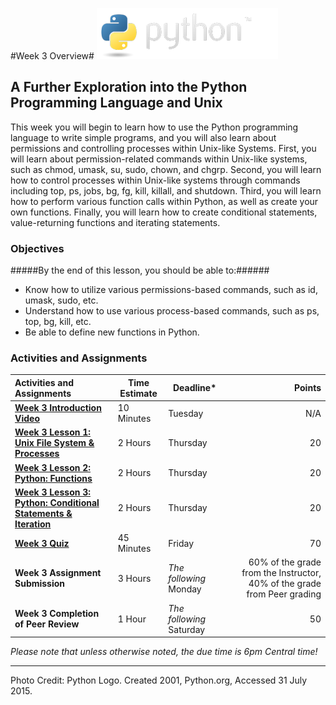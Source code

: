 #Week 3 Overview#
![python logo](images/python-logo.png)
## A Further Exploration into the Python Programming Language and Unix ##

This week you will begin to learn how to use the Python programming
language to write simple programs, and you will also learn about
permissions and controlling processes within Unix-like Systems. First,
you will learn about permission-related commands within Unix-like
systems, such as chmod, umask, su, sudo, chown, and chgrp. Second, you
will learn how to control processes within Unix-like systems through
commands including top, ps, jobs, bg, fg, kill, killall, and shutdown.
Third, you will learn how to perform various function calls within
Python, as well as create your own functions. Finally, you will learn
how to create conditional statements, value-returning functions and
iterating statements.

### Objectives ###

#####By the end of this lesson, you should be able to:######

- Know how to utilize various permissions-based commands, such as id, umask, sudo, etc. 
- Understand how to use various process-based commands, such as ps, top, bg, kill, etc.
- Be able to define new functions in Python.

### Activities and Assignments ###

|Activities and Assignments | Time Estimate | Deadline* | Points|
|:------| -----|-------|----------:|
|**[Week 3 Introduction Video][wv]** |10 Minutes|Tuesday|N/A|
|**[Week 3 Lesson 1: Unix File System & Processes](lesson1.md)**| 2 Hours |Thursday| 20|
|**[Week 3 Lesson 2: Python: Functions](lesson2.md)**| 2 Hours | Thursday | 20 |
|**[Week 3 Lesson 3: Python: Conditional Statements & Iteration](lesson3.md)**| 2 Hours | Thursday| 20 |
|**[Week 3 Quiz][wq]**| 45 Minutes | Friday | 70|
|**Week 3 Assignment Submission**| 3 Hours |  *The following* Monday | 60% of the grade from the Instructor, 40% of the grade from Peer grading | 
|**Week 3 Completion of Peer Review**| 1 Hour | *The following* Saturday | 50 | 

*Please note that unless otherwise noted, the due time is 6pm Central time!*

----------
[wv]: https://mediaspace.illinois.edu/
[wq]: https://learn.illinois.edu/mod/quiz/view.php?id=1676522

 
Photo Credit: Python Logo. Created 2001, Python.org, Accessed 31 July 2015.
